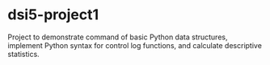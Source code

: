 # dsi5-project1
 Project to demonstrate command of basic Python data structures, implement Python syntax for control log functions, and calculate descriptive statistics.

